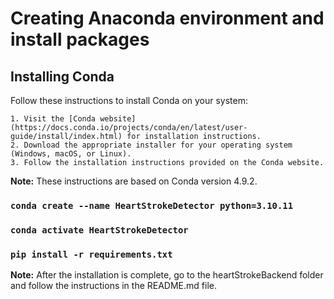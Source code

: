 # Creating Anaconda environment and install packages


## Installing Conda

Follow these instructions to install Conda on your system:

    1. Visit the [Conda website](https://docs.conda.io/projects/conda/en/latest/user-guide/install/index.html) for installation instructions.
    2. Download the appropriate installer for your operating system (Windows, macOS, or Linux).
    3. Follow the installation instructions provided on the Conda website.

**Note:** These instructions are based on Conda version 4.9.2.

### `conda create --name HeartStrokeDetector python=3.10.11`

### `conda activate HeartStrokeDetector`

### `pip install -r requirements.txt`

**Note:** After the installation is complete, go to the heartStrokeBackend folder and follow the instructions in the README.md file.


